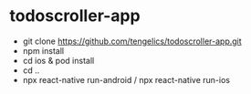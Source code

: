 # todoscroller-app

* git clone https://github.com/tengelics/todoscroller-app.git
* npm install
* cd ios & pod install
* cd ..
* npx react-native run-android / npx react-native run-ios
